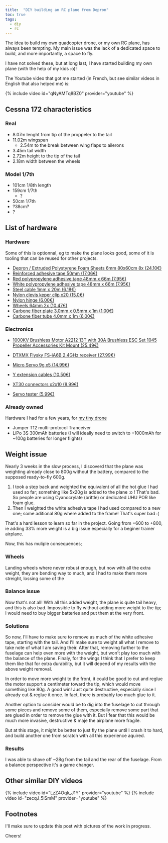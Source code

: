 ```yaml
---
title:  "DIY building an RC plane from Depron"
toc: true
tags:
  - diy
  - rc
---
```


The idea to build my own quadcopter drone, or my own RC plane, has always been tempting. My main issue was the lack of a dedicated space to build, and more importantly, a space to fly.

I have not solved these, but at long last, I have started building my own plane (with the help of my kids :o)!

The Youtube video that got me started (in French, but see similar videos in English that also helped me) is:

{% include video id="qNyAMTq8BZ0" provider="youtube" %}

## Cessna 172 characteristics

### Real

- 8.07m lenght from tip of the proppeler to the tail
- 11.02m wingspan
  - 2.54m to the break between wing flaps to ailerons
- 3.45m tail width
- 2.72m height to the tip of the tail
- 2.18m width between the wheels

### Model 1/7th

- 101cm 1/8th length
- 159cm 1/7th
  - ?
- 50cm 1/7th
- ?38cm?
- ?

## List of hardware

### Hardware

Some of this is optionnal, eg to make the plane looks good, some of it is tooling that can be reused for other projects.

- [Depron / Extruded Polystyrene Foam Sheets 6mm 80x60cm 8x (24.10€)](https://www.bricodepot.fr/nanterre/8-plaques-de-polystyrene-extrude-80-x-60-cm/prod53395/)
- [Reinforced adhesive tape 50mm (17.06€)](https://www.amazon.fr/gp/product/B01191KS0K)
- [Red polypropylene adhesive tape 48mm x 66m (7.95€)](https://www.amazon.fr/gp/product/B08N2WXWXV) 
- [White polypropylene adhesive tape 48mm x 66m (7.95€)](https://www.amazon.fr/gp/product/B08MV8TB2H)
- [Steel cable 1mm x 20m (6.18€)](https://www.amazon.fr/gp/product/B093H4GX4B)
- [Nylon clevis keper clip x20 (15.0€)](https://www.amazon.fr/gp/product/B09QCZVP3L)
- [Nylon hinge (6.00€)](https://www.amazon.fr/gp/product/B07CQS4PF1)
- [Wheels 64mm 2x (10.47€)](https://www.amazon.fr/gp/product/B081V87S98)
- [Carbone fiber plate 3.0mm x 0.5mm x 1m (1.00€)](https://www.miniplanes.fr/baguette-de-fibre-de-carbone-30-x-05-mm-pichler-c2466)
- [Carbone fiber tube 4.0mm x 1m (6.00€)](https://www.miniplanes.fr/jonc-carbone/rond/carbon-fibre-round-tube-40mm-20mm-1mt-jp5518416-p-7483.html)

### Electronics

- [1000KV Brushless Motor A2212 13T with 30A Brushless ESC Set 1045 Propeller Accessories Kit Mount (25.49€)](https://www.amazon.fr/gp/product/B07BS7DFW3)
- [DTXMX Flysky FS-iA6B 2.4GHz receiver (27.99€)](https://www.amazon.fr/gp/product/B0B68N2HMV)
- [Micro Servo 9g x5 (14.99€)](https://www.amazon.fr/gp/product/B07CZ42862)
- [Y extension cables (10.50€)](https://www.amazon.fr/gp/product/B09MHHLKPR)
- [XT30 connectors x2x10 (8.99€)](https://www.amazon.fr/gp/product/B07PC1YKVW)

- [Servo tester (5.99€)](https://www.amazon.fr/gp/product/B07MY3DXPB)

### Already owned

Hardware I had for a few years, for [my tiny drone][Beta75x-drone]

- Jumper T12 multi-protocol Tranceiver
- LiPo 3S 300mAh batteries (I will ideally need to switch to +1000mAh for ~100g batteries for longer flights)

## Weight issue

Nearly 3 weeks in the slow process, I discoverd that the plane was weighting already close to 800g without the battery, compared to the supposed ready-to-fly 600g.

1. I took a step back and weighted the equivalent of all the hot glue I had used so far; something like 5x20g is added to the plane :o ! That's bad. So people are using Cyanocrylate (brittle) or dedicated UHU POR like foam glue.
2. Then I weighted the white adhesive tape I had used compared to a new one; some aditional 80g where added to the frame! That's super bad :(

That's a hard lesson to learn so far in the project. Going from +600 to +800, ie adding 33% more weight is a big issue especially for a beginer trainer airplane.

Now, this has muliple consequences;

### Wheels

Landing wheels where never robust enough, but now with all the extra weight, they are bending way to much, and I had to make them more streight, lossing some of the

### Balance issue

Now that's not all!
With all this added weight, the plane is quite tail heavy, and this is also bad. Impossible to fly without adding more weight to the tip; I would need to buy bigger batteries and put them at the very front.

### Solutions

So now, I'll have to make sure to remove as much of the white adhesive tape, starting with the tail. And I'll make sure to weight all what I remove to take note of what I am saving their. After that, removing further to the fuselage can help even more with the weight, but won't play too much with the balance of the plane. Finaly, for the wings I think that I prefer to keep them like that for extra durability, but it will depend of my results with the above weight removal.

In order to move more weight to the front, it could be good to cut and reglue the motor support a centimeter toward the tip, which would move something like 80g. A good win! Just quite destructive, especially since I already cut & reglue it once. In fact, there is probably too much glue to it.

Another option to consider would be to dig into the fuselage to cut through some pieces and remove some of them, especially remove some part that are glued in order to remove the glue with it. But I fear that this would be much more invasive, destructive & maje the airplane more fragile.

But at this stage, it might be better to just fly the plane until I crash it to hard, and build another one from scratch with all this experience aquired.

### Results

I was able to shave off ~28g from the tail and the rear of the fuselage. From a balance perspective it's a game changer.

## Other similar DIY videos

{% include video id="LzZ4Oqk_J1Y" provider="youtube" %}
{% include video id="zecqJ_5iSmM" provider="youtube" %}

## Footnotes

I'll make sure to update this post with pictures of the work in progress.

Cheers!

[Beta75x-drone]: /2019/07/28/beta75x-3s-whoop-quadcopter/
